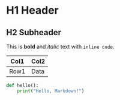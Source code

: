
# H1 Header
## H2 Subheader

This is **bold** and *italic* text with `inline code`.

| Col1 | Col2 |
|------|------|
| Row1 | Data |

```python
def hello():
    print("Hello, Markdown!")
